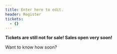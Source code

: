 ```yaml
---
title: Enter here to edit.
header: Register
tickets:
  - {}
---
```

**Tickets are still not for sale! Sales open very soon!**

Want to know how soon?
